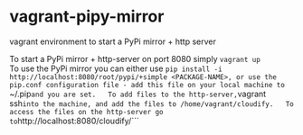 vagrant-pipy-mirror
===================

vagrant environment to start a PyPi mirror + http server


To start a PyPi mirror + http-server on port 8080 simply ```vagrant up```  
To use the PyPi mirror you can either use ```pip install -i http://localhost:8080/root/pypi/+simple <PACKAGE-NAME>,
or use the pip.conf configuration file - add this file on your local machine to ```~/.pip``` and you are set.  
To add files to the http-server, ```vagrant ssh``` into the machine, and add the files to /home/vagrant/cloudify.  
To access the files on the http-server go to ```http://localhost:8080/cloudify/<PATH-TO-FILE>```  

